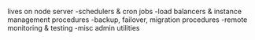 lives on node server
-schedulers & cron jobs
-load balancers & instance management procedures
-backup, failover, migration procedures
-remote monitoring & testing
-misc admin utilities
